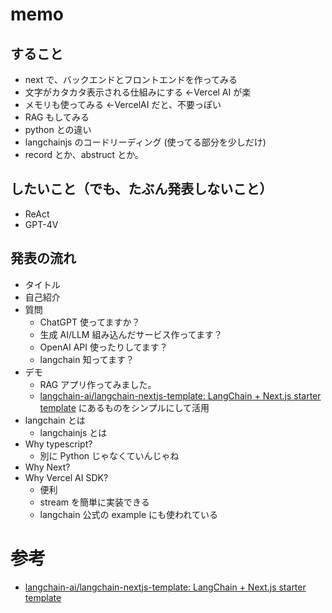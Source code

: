 # memo

## すること

- next で、バックエンドとフロントエンドを作ってみる
- 文字がカタカタ表示される仕組みにする ←Vercel AI が楽
- メモリも使ってみる ←VercelAI だと、不要っぽい
- RAG もしてみる
- python との違い
- langchainjs のコードリーディング (使ってる部分を少しだけ)
- record とか、abstruct とか。

## したいこと（でも、たぶん発表しないこと）

- ReAct
- GPT-4V

## 発表の流れ

- タイトル
- 自己紹介
- 質問
  - ChatGPT 使ってますか？
  - 生成 AI/LLM 組み込んだサービス作ってます？
  - OpenAI API 使ったりしてます？
  - langchain 知ってます？
- デモ
  - RAG アプリ作ってみました。
  - [langchain-ai/langchain-nextjs-template: LangChain + Next.js starter template](https://github.com/langchain-ai/langchain-nextjs-template) にあるものをシンプルにして活用
- langchain とは
  - langchainjs とは
- Why typescript?
  - 別に Python じゃなくていんじゃね
- Why Next?
- Why Vercel AI SDK?
  - 便利
  - stream を簡単に実装できる
  - langchain 公式の example にも使われている

# 参考

- [langchain-ai/langchain-nextjs-template: LangChain + Next.js starter template](https://github.com/langchain-ai/langchain-nextjs-template)
